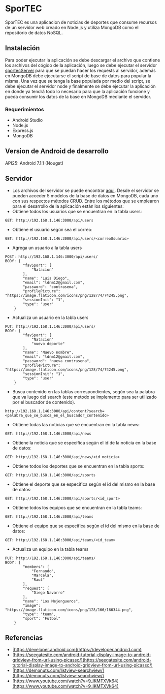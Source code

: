 # SporTEC 
SporTEC es una aplicacion de noticias de deportes que consume recursos
de un servidor web creado en Node.js y utiliza MongoDB como el repositorio de datos
NoSQL.

## Instalación
Para poder ejecutar la aplicación se debe descargar el archivo que contiene  los archivos del cógido 
de la aplicación, luego se debe ejecutar el servidor [sportecServer](https://github.com/diegonm12/SOA/tree/master/SportecServer)
para que se puedan hacer los requests al servidor, además en MongoDB debe ejecutarse el script de base de datos para popular la misma.
Una vez que se tenga la base populada por medio del script, se debe ejecutar el servidor node y finalmente se
debe ejecutar la aplicación en donde ya tendrá todo lo necesario para que la aplicación funcione y pueda consumir 
los datos de la base en MongoDB mediante el servidor. 

### Requerimientos
* Android Studio
* Node.js
* Express.js
* MongoDB


## Version de Android de desarrollo
API25: Android 7.1.1 (Nougat)

## Servidor
* Los archivos del servidor se puede encontrar [aqui](https://github.com/diegonm12/SOA/tree/master/SportecServer).
Desde el servidor se pueden acceder 5 modelos de la base de datos en MongoDB, cada uno con sus respectos métodos CRUD. Entre los métodos que se emplearon para el desarrollo de la aplicación están los siguientes:
* Obtiene todos los usuarios que se encuentran en la tabla users:
```
GET: http://192.168.1.146:3000/api/users
```

* Obtiene el usuario según sea el correo:
```
GET: http://192.168.1.146:3000/api/users/<correoUsuario>
```

* Agrega un usuario a la tabla users
```
POST: http://192.168.1.146:3000/api/users/
BODY: {
		"favSport": [
			"Natacion"
		],
		"name": "Luis Diego",
		"email": "ldnm12@gmail.com",
		"password": "contrasena",
		"profilePicture": "https://image.flaticon.com/icons/png/128/74/74245.png",
		"sessionInit": "1",
		"type": "user"
	}
```

* Actualiza un usuario en la tabla users
```
PUT: http://192.168.1.146:3000/api/users/
BODY: {
		"favSport": [
			"Natacion"
			"nuevo deporte"
		],
		"name": "Nuevo nombre",
		"email": "ldnm12@gmail.com",
		"password": "nueva contrasena",
		"profilePicture": "https://image.flaticon.com/icons/png/128/74/74245.png",
		"sessionInit": "1",
		"type": "user"
	}
```

* Busca contenido en las tablas correspondientes, según sea la palabra que va luego del search (este metodo se implemento para ser utilizado por el buscador de contenido).
```
http://192.168.1.146:3000/api/content?search=<palabra_que_se_busca_en_el_buscador_contenido>
```
* Obtiene todas las noticias que se encuentran en la tabla news:
```
GET: http://192.168.1.146:3000/api/news
```

* Obtiene la noticia que se especifica según el id de la noticia en la base de datos:
```
GET: http://192.168.1.146:3000/api/news/<id_noticia>
```
* Obtiene todos los deportes que se encuentran en la tabla sports:
```
GET: http://192.168.1.146:3000/api/sports
```

* Obtiene el deporte que se especifica según el id del mismo en la base de datos:
```
GET: http://192.168.1.146:3000/api/sports/<id_sport>
```

* Obtiene todos los equipos que se encuentran en la tabla teams:
```
GET: http://192.168.1.146:3000/api/teams
```

* Obtiene el equipo que se especifica según el id del mismo en la base de datos:
```
GET: http://192.168.1.146:3000/api/teams/<id_team>
```

* Actualiza un equipo en la tabla teams
```
PUT: http://192.168.1.146:3000/api/teams/
BODY: {
		"members": [
			"Fernando",
			"Marcela",
			"Raul"
		],
		"request": [
			"Diego Navarro"
		],
		"name": "Los Mejengueros",
		"image": "https://image.flaticon.com/icons/png/128/166/166344.png",
		"type": "team",
		"sport": "Futbol"
	}
```

## Referencias
* [https://developer.android.com](https://developer.android.com)
* [https://seegatesite.com/android-tutorial-display-image-to-android-gridview-from-url-using-picasso/](https://seegatesite.com/android-tutorial-display-image-to-android-gridview-from-url-using-picasso/)
* [https://demonuts.com/listview-searchview/](https://demonuts.com/listview-searchview/)
* [https://www.youtube.com/watch?v=9_lKMTXVk64](https://www.youtube.com/watch?v=9_lKMTXVk64)	


